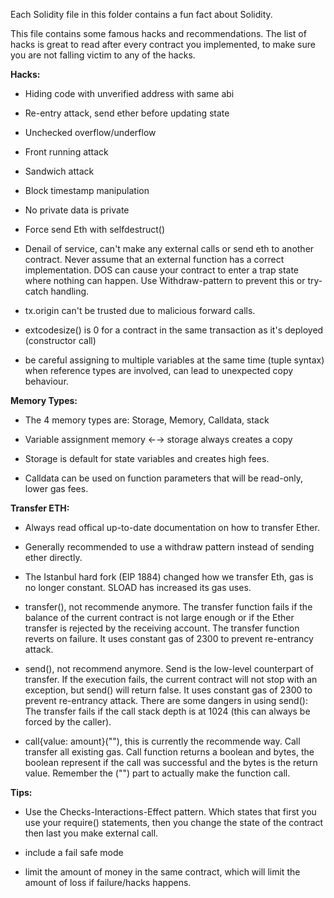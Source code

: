 Each Solidity file in this folder contains a fun fact about Solidity.


This file contains some famous hacks and recommendations.
The list of hacks is great to read after every contract you implemented, to make sure you are not falling victim to any of the hacks.


__Hacks:__
- Hiding code with unverified address with same abi
	
- Re-entry attack, send ether before updating state
	
- Unchecked overflow/underflow

- Front running attack

- Sandwich attack

- Block timestamp manipulation

- No private data is private

- Force send Eth with selfdestruct()

- Denail of service, can't make any external calls or send eth to another contract.
  Never assume that an external function has a correct implementation.
  DOS can cause your contract to enter a trap state where nothing can happen.
  Use Withdraw-pattern to prevent this or try-catch handling.

- tx.origin can't be trusted due to malicious forward calls.

- extcodesize() is 0 for a contract in the same transaction as it's deployed (constructor call)

- be careful assigning to multiple variables at the same time (tuple syntax) when reference types are involved, can lead to unexpected copy behaviour.

	

__Memory Types:__
	
- The 4 memory types are: Storage, Memory, Calldata, stack
	
- Variable assignment  memory ←→ storage always creates a copy
	
- Storage is default for state variables and creates high fees.
	
- Calldata can be used on function parameters that will be read-only, lower gas fees.


__Transfer ETH:__  
- Always read offical up-to-date documentation on how to transfer Ether. 

- Generally recommended to use a withdraw pattern instead of sending ether directly.

- The Istanbul hard fork (EIP 1884) changed how we transfer Eth, gas is no longer constant. SLOAD has increased its gas uses.

- transfer(), not recommende anymore.
  The transfer function fails if the balance of the current contract is not large enough 
  or if the Ether transfer is rejected by the receiving account. 
  The transfer function reverts on failure.
  It uses constant gas of 2300 to prevent re-entrancy attack.

- send(), not recommend anymore.
  Send is the low-level counterpart of transfer. 
  If the execution fails, the current contract will not stop with an exception, but send() will return false.
  It uses constant gas of 2300 to prevent re-entrancy attack.
  There are some dangers in using send(): The transfer fails if the call stack depth is at 1024 (this can always be forced by the caller).

- call{value: amount}(""), this is currently the recommende way.
  Call transfer all existing gas. Call function returns a boolean and bytes, the boolean represent if the call was successful and the bytes is the return value.
  Remember the ("") part to actually make the function call.
  
 


__Tips:__
	
- Use the Checks-Interactions-Effect pattern. 
  Which states that first you use your require() statements, then you change the state of the contract then last you make external call.
	
- include a fail safe mode
	
- limit the amount of money in the same contract, which will limit the amount of loss if failure/hacks happens.



